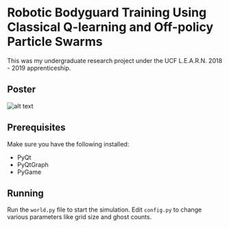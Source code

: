 # Robotic Bodyguard Training Using Classical Q-learning and Off-policy Particle Swarms
This was my undergraduate research project under the UCF L.E.A.R.N. 2018 - 2019 apprenticeship.

## Poster
![alt text](https://github.com/anotherAlex154/ClassicalBodyguarding/blob/master/research-poster.png)

## Prerequisites
Make sure you have the following installed:
- PyQt
- PyQtGraph
- PyGame

## Running
Run the `world.py` file to start the simulation. Edit `config.py` to change various parameters like grid size and ghost counts.
